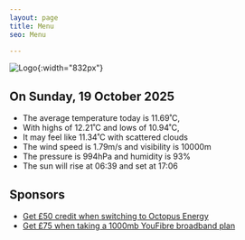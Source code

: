 ```yaml
---
layout: page
title: Menu
seo: Menu

---
```


![Logo](/images/logo.jpg){:width="832px"}

<!-- weather_marker starts -->
## On Sunday, 19 October 2025

- The average temperature today is 11.69˚C,
- With highs of 12.21˚C and lows of 10.94˚C,
- It may feel like 11.34˚C with scattered clouds
- The wind speed is 1.79m/s and visibility is 10000m
- The pressure is 994hPa and humidity is 93%
- The sun will rise at 06:39 and set at 17:06

<!-- weather_marker ends -->

## Sponsors

- [Get £50 credit when switching to Octopus Energy](https://bit.ly/3oD1nnS)
- [Get £75 when taking a 1000mb YouFibre broadband plan](https://aklam.io/91zWhU?)
